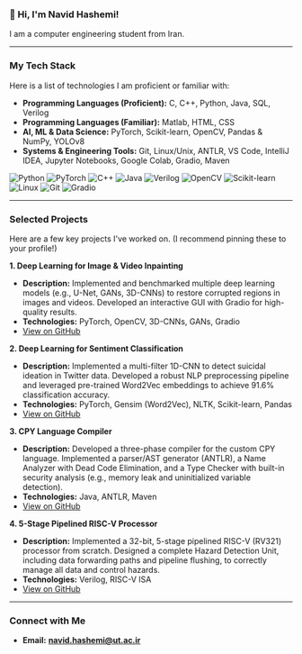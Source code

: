 ### 👋 Hi, I'm Navid Hashemi!

I am a computer engineering student from Iran.

---

###  My Tech Stack

Here is a list of technologies I am proficient or familiar with:

* **Programming Languages (Proficient):** C, C++, Python, Java, SQL, Verilog
* **Programming Languages (Familiar):** Matlab, HTML, CSS
* **AI, ML & Data Science:** PyTorch, Scikit-learn, OpenCV, Pandas & NumPy, YOLOv8
* **Systems & Engineering Tools:** Git, Linux/Unix, ANTLR, VS Code, IntelliJ IDEA, Jupyter Notebooks, Google Colab, Gradio, Maven

<p align="left">
  <img src="https://img.shields.io/badge/Python-3776AB?style=for-the-badge&logo=python&logoColor=white" alt="Python"/>
  <img src="https://img.shields.io/badge/PyTorch-EE4C2C?style=for-the-badge&logo=pytorch&logoColor=white" alt="PyTorch"/>
  <img src="https://img.shields.io/badge/C++-00599C?style=for-the-badge&logo=cplusplus&logoColor=white" alt="C++"/>
  <img src="https://img.shields.io/badge/Java-ED8B00?style=for-the-badge&logo=openjdk&logoColor=white" alt="Java"/>
  <img src="https://img.shields.io/badge/Verilog-8E00FF?style=for-the-badge&logo=verilog&logoColor=white" alt="Verilog"/>
  <img src="https://img.shields.io/badge/OpenCV-5C3EE8?style=for-the-badge&logo=opencv&logoColor=white" alt="OpenCV"/>
  <img src="https://img.shields.io/badge/scikit_learn-F7931E?style=for-the-badge&logo=scikit-learn&logoColor=white" alt="Scikit-learn"/>
  <img src="https://img.shields.io/badge/Linux-FCC624?style=for-the-badge&logo=linux&logoColor=black" alt="Linux"/>
  <img src="https://img.shields.io/badge/Git-F05032?style=for-the-badge&logo=git&logoColor=white" alt="Git"/>
  <img src="https://img.shields.io/badge/Gradio-FF7C00?style=for-the-badge&logo=gradio&logoColor=white" alt="Gradio"/>
</p>

---

###  Selected Projects

Here are a few key projects I've worked on. (I recommend pinning these to your profile!)

**1. Deep Learning for Image & Video Inpainting**
* **Description:** Implemented and benchmarked multiple deep learning models (e.g., U-Net, GANs, 3D-CNNs) to restore corrupted regions in images and videos. Developed an interactive GUI with Gradio for high-quality results.
* **Technologies:** PyTorch, OpenCV, 3D-CNNs, GANs, Gradio
* [View on GitHub](https://github.com/SeyedNavidHashemi/Computer-Vision/tree/main/Deep-Learning-Image-Inpainting)

**2. Deep Learning for Sentiment Classification**
* **Description:** Implemented a multi-filter 1D-CNN to detect suicidal ideation in Twitter data. Developed a robust NLP preprocessing pipeline and leveraged pre-trained Word2Vec embeddings to achieve 91.6% classification accuracy.
* **Technologies:** PyTorch, Gensim (Word2Vec), NLTK, Scikit-learn, Pandas
* [View on GitHub](https://github.com/SeyedNavidHashemi/Introduction-to-Artificial-Intelligence-and-Machine-Learning/tree/main/Deep-Learning-Sentiment-Analysis)

**3. CPY Language Compiler**
* **Description:** Developed a three-phase compiler for the custom CPY language. Implemented a parser/AST generator (ANTLR), a Name Analyzer with Dead Code Elimination, and a Type Checker with built-in security analysis (e.g., memory leak and uninitialized variable detection).
* **Technologies:** Java, ANTLR, Maven
* [View on GitHub](https://github.com/SeyedNavidHashemi/Compiler-Design-and-Programming-Languages)

**4. 5-Stage Pipelined RISC-V Processor**
* **Description:** Implemented a 32-bit, 5-stage pipelined RISC-V (RV321) processor from scratch. Designed a complete Hazard Detection Unit, including data forwarding paths and pipeline flushing, to correctly manage all data and control hazards.
* **Technologies:** Verilog, RISC-V ISA
* [View on GitHub](https://github.com/SeyedNavidHashemi/Computer-Architecture/tree/main/project-4-pipelined-cpu)

---

###  Connect with Me

* **Email:** **navid.hashemi@ut.ac.ir**
